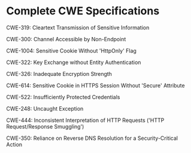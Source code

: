 

# Complete CWE Specifications

CWE-319: Cleartext Transmission of Sensitive Information

CWE-300: Channel Accessible by Non-Endpoint

CWE-1004: Sensitive Cookie Without 'HttpOnly' Flag

CWE-322: Key Exchange without Entity Authentication

CWE-326: Inadequate Encryption Strength

CWE-614: Sensitive Cookie in HTTPS Session Without 'Secure' Attribute

CWE-522: Insufficiently Protected Credentials

CWE-248: Uncaught Exception

CWE-444: Inconsistent Interpretation of HTTP Requests ('HTTP Request/Response Smuggling')

CWE-350: Reliance on Reverse DNS Resolution for a Security-Critical Action